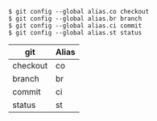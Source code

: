 ```
$ git config --global alias.co checkout
$ git config --global alias.br branch
$ git config --global alias.ci commit
$ git config --global alias.st status
```

| git    | Alias |
| -------- | ------- |
| checkout  | co    |
| branch | br     |
| commit    | ci    |
| status | st|
